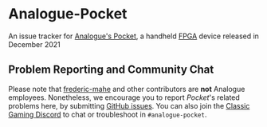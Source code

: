 # Analogue-Pocket
An issue tracker for [Analogue's Pocket](https://www.analogue.co/pocket), a handheld [FPGA](https://en.wikipedia.org/wiki/Field-programmable_gate_array) device released in December 2021

## Problem Reporting and Community Chat

Please note that [frederic-mahe](https://github.com/frederic-mahe) and other contributors are **not** Analogue employees. Nonetheless, we encourage you to report _Pocket_'s related problems here, by submitting [GitHub issues](https://github.com/frederic-mahe/Analogue-Pocket/issues). You can also join the [Classic Gaming Discord](https://discord.gg/m75GGj5zuZ) to chat or troubleshoot in `#analogue-pocket`.
